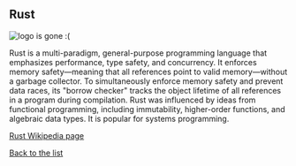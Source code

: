 ## Rust

![logo is gone :(](https://upload.wikimedia.org/wikipedia/commons/thumb/d/d5/Rust_programming_language_black_logo.svg/121px-Rust_programming_language_black_logo.svg.png "Logo Rust")




Rust is a multi-paradigm, general-purpose programming language that emphasizes performance, type safety, and concurrency. It enforces memory safety—meaning that all references point to valid memory—without a garbage collector. To simultaneously enforce memory safety and prevent data races, its "borrow checker" tracks the object lifetime of all references in a program during compilation. Rust was influenced by ideas from functional programming, including immutability, higher-order functions, and algebraic data types. It is popular for systems programming.


[Rust Wikipedia page](https://en.wikipedia.org/wiki/Rust_(programming_language))

[Back to the list](/home/tomek/Studia/AWWW/lab/lab01/list_page.md)